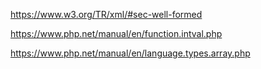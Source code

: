 

https://www.w3.org/TR/xml/#sec-well-formed

https://www.php.net/manual/en/function.intval.php

https://www.php.net/manual/en/language.types.array.php